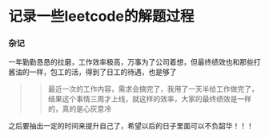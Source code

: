 
# 记录一些leetcode的解题过程

### 杂记

一年勤勤恳恳的拉磨，工作效率极高，万事为了公司着想，但最终绩效也和那些打酱油的一样，包工的活，得到了日工的待遇，也是够了

>> 最近一次的工作内容，需求会搞完了，我用了一天半给工作做完了，结果这个事情三周才上线，就这样的效率，大家的最终绩效是一样的，真的是心灰意冷

之后要抽出一定的时间来提升自己了，希望以后的日子里面可以不负韶华！！！
